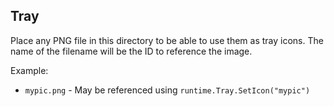 ## Tray

Place any PNG file in this directory to be able to use them as tray icons. The
name of the filename will be the ID to reference the image.

Example:

- `mypic.png` - May be referenced using `runtime.Tray.SetIcon("mypic")`
